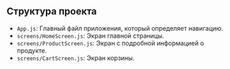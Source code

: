 ## Структура проекта

- `App.js`: Главный файл приложения, который определяет навигацию.
- `screens/HomeScreen.js`: Экран главной страницы.
- `screens/ProductScreen.js`: Экран с подробной информацией о продукте.
- `screens/CartScreen.js`: Экран корзины.
